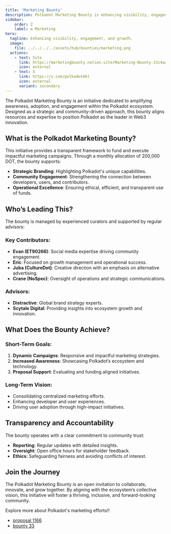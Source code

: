 ```yaml
---
title: 'Marketing Bounty'
description: Polkadot Marketing Bounty is enhancing visibility, engagement, and growth through decentralized marketing efforts for the Polkadot ecosystem.
sidebar:
    order: 2
    label: ✪ Marketing
hero:
  tagline: Enhancing visibility, engagement, and growth.
  image: 
    file: ../../../../assets/hub/bounties/marketing.png
  actions:
    - text: Site
      link: https://marketingbounty.notion.site/Marketing-Bounty-13c4aaf5ccba80269a48eccdf80353d8
      icon: external
    - text: X
      link: https://x.com/polkadotmkt
      icon: external
      variant: secondary
---
```


The Polkadot Marketing Bounty is an initiative dedicated to amplifying awareness, adoption, and engagement within the Polkadot ecosystem. Designed as a strategic and community-driven approach, this bounty aligns resources and expertise to position Polkadot as the leader in Web3 innovation.

## What is the Polkadot Marketing Bounty?
This initiative provides a transparent framework to fund and execute impactful marketing campaigns. Through a monthly allocation of 200,000 DOT, the bounty supports:

- **Strategic Branding**: Highlighting Polkadot's unique capabilities.
- **Community Engagement**: Strengthening the connection between developers, users, and contributors.
- **Operational Excellence**: Ensuring ethical, efficient, and transparent use of funds.

## Who’s Leading This?
The bounty is managed by experienced curators and supported by regular advisors:

### Key Contributors:
- **Evan (ET90266)**: Social media expertise driving community engagement.
- **Eric**: Focused on growth management and operational success.
- **Juba (CultureDot)**: Creative direction with an emphasis on alternative advertising.
- **Crane (NoSpec)**: Oversight of operations and strategic communications.

### Advisors:
- **Distractive**: Global brand strategy experts.
- **Scytale Digital**: Providing insights into ecosystem growth and innovation.

## What Does the Bounty Achieve?
### Short-Term Goals:
1. **Dynamic Campaigns**: Responsive and impactful marketing strategies.
2. **Increased Awareness**: Showcasing Polkadot’s ecosystem and technology.
3. **Proposal Support**: Evaluating and funding aligned initiatives.

### Long-Term Vision:
- Consolidating centralized marketing efforts.
- Enhancing developer and user experiences.
- Driving user adoption through high-impact initiatives.

## Transparency and Accountability
The bounty operates with a clear commitment to community trust:
- **Reporting**: Regular updates with detailed insights.
- **Oversight**: Open office hours for stakeholder feedback.
- **Ethics**: Safeguarding fairness and avoiding conflicts of interest.

## Join the Journey
The Polkadot Marketing Bounty is an open invitation to collaborate, innovate, and grow together. By aligning with the ecosystem’s collective vision, this initiative will foster a thriving, inclusive, and forward-looking community.

Explore more about Polkadot's marketing efforts!!

- [proposal 1166](https://polkadot.subsquare.io/referenda/1166)
- [bounty 33](https://polkadot.subsquare.io/treasury/bounties/33)

